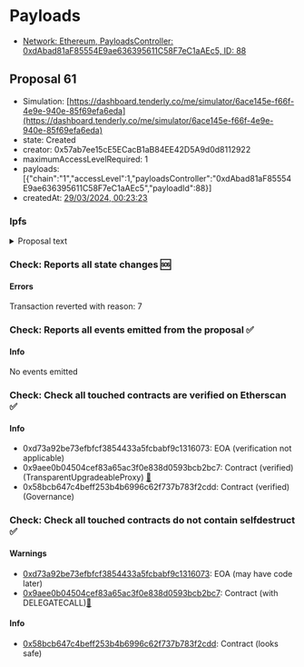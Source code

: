 # Payloads

- [Network: Ethereum, PayloadsController: 0xdAbad81aF85554E9ae636395611C58F7eC1aAEc5, ID: 88](/reports/payloads/1/0xdAbad81aF85554E9ae636395611C58F7eC1aAEc5/88.md)

## Proposal 61

- Simulation: [https://dashboard.tenderly.co/me/simulator/6ace145e-f66f-4e9e-940e-85f69efa6eda](https://dashboard.tenderly.co/me/simulator/6ace145e-f66f-4e9e-940e-85f69efa6eda)
- state: Created
- creator: 0x57ab7ee15cE5ECacB1aB84EE42D5A9d0d8112922
- maximumAccessLevelRequired: 1
- payloads: [{"chain":"1","accessLevel":1,"payloadsController":"0xdAbad81aF85554E9ae636395611C58F7eC1aAEc5","payloadId":88}]
- createdAt: [29/03/2024, 00:23:23](https://etherscan.io/tx/0x83a8768c6399d4c93fff30a3148d54cbc5851bfe9eeeb3c374c559af16f7b81e)

### Ipfs

<details>
  <summary>Proposal text</summary>
  
  
## Simple Summary

This proposal activates GHO steward V2 for the Aave DAO, allowing better management of the GHO stablecoin by Risk, Growth & Finance Aave DAO service providers

## Motivation

This publication proposes to creating the GHO Stewards and granting the GHO Stewards permission to adjust the following parameters:

- GHO Borrow Cap
- GHO Borrow Rate
- GSM Exposure Cap
- GSM Bucket Capacity
- GSM Fee Strategy

GHO Stewards consists of members from Growth (ACI), Risk (ChaosLabs) and Finance (TokenLogic + Karpatkey) Service Providers and utilize a 3 of 4 multi-sig.

## Specification

The proposal gives the following admin roles:

- Grant GHO Steward the Pool Admin role via the [ACL_MANAGER](https://etherscan.io/address/0xc2aaCf6553D20d1e9d78E365AAba8032af9c85b0) contract.
- Grant GHO Steward the Bucket Manager role on the [GHO token](https://etherscan.io/address/0x40D16FC0246aD3160Ccc09B8D0D3A2cD28aE6C2f).
- Grant GHO Steward the Configurator role on [GSM_USDC](https://etherscan.io/address/0x0d8eFfC11dF3F229AA1EA0509BC9DFa632A13578) and [GSM_USDT](https://etherscan.io/address/0x686F8D21520f4ecEc7ba577be08354F4d1EB8262).
- Whitelists all the facilitators on the GHO Stewards, including: [GHO_AToken](https://etherscan.io/address/0x00907f9921424583e7ffBfEdf84F92B7B2Be4977), [GHO_FlashMinter](https://etherscan.io/address/0xb639D208Bcf0589D54FaC24E655C79EC529762B8), [GSM_USDC](https://etherscan.io/address/0x0d8eFfC11dF3F229AA1EA0509BC9DFa632A13578), [GSM_USDT](https://etherscan.io/address/0x686F8D21520f4ecEc7ba577be08354F4d1EB8262) - so that the steward has the permissions to update the bucket capacity.

The GHO Stewards parameters are set as follow:

- GHO Aave Bucket Capacity: 100% increase
- GHO Borrow Rate: 5% change
- GSM Exposure Cap: 100% increase
- GSM Bucket Capacity: 100% increase
- GHO Borrow Cap: 100% increase
- GSM Fee Strategy: +0.5%

## References

- GHO Steward SAFE address: [0x8513e6F37dBc52De87b166980Fa3F50639694B60](https://etherscan.io/address/0x8513e6F37dBc52De87b166980Fa3F50639694B60)
- GHO Steward V2 address: [0x8F2411a538381aae2b464499005F0211e867d84f](https://etherscan.io/address/0x8F2411a538381aae2b464499005F0211e867d84f)
- GHO Steward Repo: [GhoStewardV2.sol](https://github.com/aave/gho-core/blob/f02f87482de7ccbd30ba76b40939fb016dbb2fea/src/contracts/misc/GhoStewardV2.sol)
- Implementation: [AaveV3Ethereum](https://github.com/bgd-labs/aave-proposals-v3/blob/f14e4127807521b5ee1a1efc9c7649d09cd60fb3/src/20240326_AaveV3Ethereum_ActivateGhoStewards/AaveV3Ethereum_ActivateGhoStewards_20240326.sol)
- Tests: [AaveV3Ethereum](https://github.com/bgd-labs/aave-proposals-v3/blob/f14e4127807521b5ee1a1efc9c7649d09cd60fb3/src/20240326_AaveV3Ethereum_ActivateGhoStewards/AaveV3Ethereum_ActivateGhoStewards_20240326.t.sol)
- [Snapshot](https://snapshot.org/#/aave.eth/proposal/0x29f63b24638ee822f88632572ca4b061774771c0cc6d0ae5ccdeb538177232cd)
- [Discussion](https://governance.aave.com/t/arfc-gho-stewards-borrow-rate-update/16956)

## Copyright

Copyright and related rights waived via [CC0](https://creativecommons.org/publicdomain/zero/1.0/).

</details>

### Check: Reports all state changes :sos:

#### Errors

Transaction reverted with reason: 7

### Check: Reports all events emitted from the proposal :white_check_mark:

#### Info

No events emitted

### Check: Check all touched contracts are verified on Etherscan :white_check_mark:

#### Info

- 0xd73a92be73efbfcf3854433a5fcbabf9c1316073: EOA (verification not applicable)
- 0x9aee0b04504cef83a65ac3f0e838d0593bcb2bc7: Contract (verified) (TransparentUpgradeableProxy) [:ghost:](https://github.com/bgd-labs/aave-address-book "GovernanceV3Ethereum.GOVERNANCE")
- 0x58bcb647c4beff253b4b6996c62f737b783f2cdd: Contract (verified) (Governance) 

### Check: Check all touched contracts do not contain selfdestruct :white_check_mark:

#### Warnings

- [0xd73a92be73efbfcf3854433a5fcbabf9c1316073](https://etherscan.io/address/0xd73a92be73efbfcf3854433a5fcbabf9c1316073): EOA (may have code later)
- [0x9aee0b04504cef83a65ac3f0e838d0593bcb2bc7](https://etherscan.io/address/0x9aee0b04504cef83a65ac3f0e838d0593bcb2bc7): Contract (with DELEGATECALL)[:ghost:](https://github.com/bgd-labs/aave-address-book "GovernanceV3Ethereum.GOVERNANCE")

#### Info

- [0x58bcb647c4beff253b4b6996c62f737b783f2cdd](https://etherscan.io/address/0x58bcb647c4beff253b4b6996c62f737b783f2cdd): Contract (looks safe)

